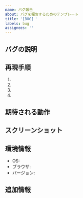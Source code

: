 ```yaml
---
name: バグ報告
about: バグを報告するためのテンプレート
title: '[BUG] '
labels: bug
assignees: ''
---
```


## バグの説明

<!-- バグの内容を明確かつ簡潔に説明してください -->

## 再現手順

1. <!-- 例: '...'に移動する -->
2. <!-- 例: '....'をクリックする -->
3. <!-- 例: '....'までスクロールする -->
4. <!-- 例: エラーが表示される -->

## 期待される動作

<!-- 期待される正しい動作を説明してください -->

## スクリーンショット

<!-- 該当する場合、問題を説明するためのスクリーンショットを追加してください -->

## 環境情報

- OS: <!-- 例: Windows 10, macOS Monterey, Ubuntu 22.04 -->
- ブラウザ: <!-- 例: Chrome 96.0.4664.110, Firefox 95.0 -->
- バージョン: <!-- アプリのバージョン -->

## 追加情報

<!-- その他、問題に関連する情報があれば記載してください --> 